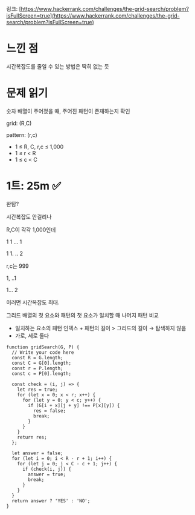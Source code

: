 링크: [https://www.hackerrank.com/challenges/the-grid-search/problem?isFullScreen=true](https://www.hackerrank.com/challenges/the-grid-search/problem?isFullScreen=true)

# 느낀 점

시간복잡도를 줄일 수 있는 방법은 딱히 없는 듯

# 문제 읽기

숫자 배열이 주어졌을 때, 주어진 패턴이 존재하는지 확인

grid: (R,C)

pattern: (r,c)

- 1 ≤ R, C, r,c ≤ 1,000
- 1 ≤ r < R
- 1 ≤ c < C

# 1트: 25m ✅

완탐?

시간복잡도 안걸리나

R,C이 각각 1,000인데

1 1 … 1

1 1. .. 2

r,c는 999

1, ..1

1… 2

이러면 시간복잡도 최대.

그리드 배열의 첫 요소와 패턴의 첫 요소가 일치할 때 나머지 패턴 비교

- 일치하는 요소의 패턴 인덱스 + 패턴의 길이 > 그리드의 길이 → 탐색하지 않음
- 가로, 세로 둘다

```tsx
function gridSearch(G, P) {
  // Write your code here
  const R = G.length;
  const C = G[0].length;
  const r = P.length;
  const c = P[0].length;

  const check = (i, j) => {
    let res = true;
    for (let x = 0; x < r; x++) {
      for (let y = 0; y < c; y++) {
        if (G[i + x][j + y] !== P[x][y]) {
          res = false;
          break;
        }
      }
    }
    return res;
  };

  let answer = false;
  for (let i = 0; i < R - r + 1; i++) {
    for (let j = 0; j < C - c + 1; j++) {
      if (check(i, j)) {
        answer = true;
        break;
      }
    }
  }
  return answer ? 'YES' : 'NO';
}
```
